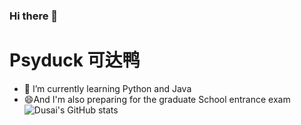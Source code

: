### Hi there 👋
# Psyduck 可达鸭
- 🌱 I’m currently learning  Python and Java
- 😄And I'm also preparing for the graduate School entrance exam
![Dusai's GitHub stats](https://github-readme-stats.vercel.app/api?username=Psyduck025)


<!--
**Psyduck025/Psyduck025** is a ✨ _special_ ✨ repository because its `README.md` (this file) appears on your GitHub profile.

Here are some ideas to get you started:

- 🔭 I’m currently working on ...
- 🌱 I’m currently learning ...
- 👯 I’m looking to collaborate on ...
- 🤔 I’m looking for help with ...
- 💬 Ask me about ...
- 📫 How to reach me: ...
- 😄 Pronouns: ...
- ⚡ Fun fact: ...
-->
